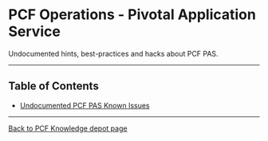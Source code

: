 # PCF Operations - Pivotal Application Service

Undocumented hints, best-practices and hacks about PCF PAS.

---

## Table of Contents

- [Undocumented PCF PAS Known Issues](KNOWN-ISSUES.md)

---

[Back to PCF Knowledge depot page](https://github.com/pivotalservices/pcf-knowledge-depot)
